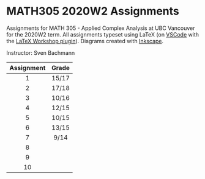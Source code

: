 # MATH305 2020W2 Assignments
Assignments for MATH 305 - Applied Complex Analysis at UBC Vancouver for the 2020W2 term. All assignments typeset using LaTeX 
(on [VSCode](https://code.visualstudio.com/) with the [LaTeX Workshop plugin](https://github.com/James-Yu/LaTeX-Workshop)).
Diagrams created with [Inkscape](https://inkscape.org/). 

Instructor: Sven Bachmann

| Assignment  | Grade |
| :---------: | :---: |
| 1     |    15/17    |
| 2     |    17/18    |
| 3     |    10/16    |
| 4     |    12/15    |
| 5     |    10/15    |
| 6     |    13/15    |
| 7     |    9/14     |
| 8     |        |
| 9     |        |
| 10    |        |
